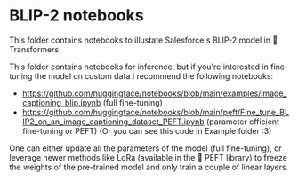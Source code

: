 # BLIP-2 notebooks

This folder contains notebooks to illustate Salesforce's BLIP-2 model in 🤗 Transformers.

This folder contains notebooks for inference, but if you're interested in fine-tuning the model on custom data I recommend the following notebooks:

- https://github.com/huggingface/notebooks/blob/main/examples/image_captioning_blip.ipynb (full fine-tuning)
- https://github.com/huggingface/notebooks/blob/main/peft/Fine_tune_BLIP2_on_an_image_captioning_dataset_PEFT.ipynb (parameter efficient fine-tuning or PEFT)
(Or you can see this code in Example folder :3)

One can either update all the parameters of the model (full fine-tuning), or leverage newer methods like LoRa (available in the 🤗 PEFT library) to freeze the weights of the pre-trained model and only train a couple of linear layers.
